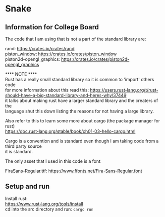 # Snake

## Information for College Board
The code that I am using that is not a part of the standard library are:

rand:
https://crates.io/crates/rand</br>
piston_window:
https://crates.io/crates/piston_window</br>
piston2d-opengl_graphics:
https://crates.io/crates/piston2d-opengl_graphics</br>

**** NOTE ****</br>
Rust has a really small standard library so it is common to 'import' others code</br>
for more information about this read this:
https://users.rust-lang.org/t/rust-should-have-a-big-standard-library-and-heres-why/37449</br>
it talks about making rust have a larger standard library and the creaters of the</br>
language shut this down listing the reasons for not having a large library.

Also refer to this to learn some more about cargo (the package manager for rust)</br>
https://doc.rust-lang.org/stable/book/ch01-03-hello-cargo.html

Cargo is a convention and is standard even though I am taking code from a third party source</br>
it is standard.

The only asset that I used in this code is a font:

FiraSans-Regular.ttf:
https://www.ffonts.net/Fira-Sans-Regular.font

## Setup and run
Install rust:</br>
https://www.rust-lang.org/tools/install</br>
cd into the src directory and run:
<code>cargo run</code>
